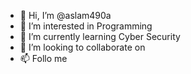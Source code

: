 - 👋 Hi, I’m @aslam490a
- 👀 I’m interested in Programming
- 🌱 I’m currently learning Cyber Security 
- 💞️ I’m looking to collaborate on
- 📫 Follo me

<!---
aslam490a/aslam490a is a ✨ special ✨ repository because its `README.md` (this file) appears on your GitHub profile.
You can click the Preview link to take a look at your changes.
--->
